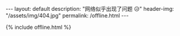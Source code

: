 ​---
layout: default
description: "网络似乎出现了问题 😥"
header-img: "/assets/img/404.jpg"
permalink: /offline.html
​---

  {% include offline.html %}